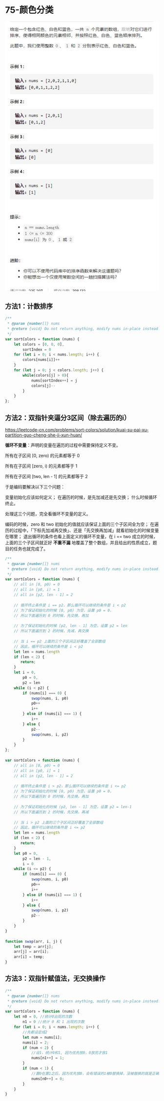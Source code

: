 # 75-颜色分类

![](img\题目.jpg)



## 方法1：计数排序

```js
/**
 * @param {number[]} nums
 * @return {void} Do not return anything, modify nums in-place instead.
 */
var sortColors = function (nums) {
    let colors = [0, 0, 0],
        sortIndex = 0
    for (let i = 0; i < nums.length; i++) {
        colors[nums[i]]++
    }
    for (let j = 0; j < colors.length; j++) {
        while(colors[j] > 0){
            nums[sortIndex++] = j
            colors[j]--
        }
    }
};
```

## 方法2：双指针夹逼分3区间（除去遍历的i）

https://leetcode-cn.com/problems/sort-colors/solution/kuai-su-pai-xu-partition-guo-cheng-she-ji-xun-huan/

**循环不变量**：声明的变量在遍历的过程中需要保持定义不变。

所有在子区间 [0, zero) 的元素都等于 0

所有在子区间 [zero, i) 的元素都等于 1

所有在子区间 [two, len - 1] 的元素都等于 2

于是编码要解决以下三个问题：

变量初始化应该如何定义；
在遍历的时候，是先加减还是先交换；
什么时候循环终止。

处理这三个问题，完全看循环不变量的定义。

编码的时候，zero 和 two 初始化的值就应该保证上面的三个子区间全为空；
在遍历的过程中，「下标先加减再交换」、还是「先交换再加减」就看初始化的时候变量在哪里；
退出循环的条件也看上面定义的循环不变量，在 i == two 成立的时候，上面的三个子区间就正好 **不重不漏** 地覆盖了整个数组，并且给出的性质成立，题目的任务也就完成了。

```js
/**
 * @param {number[]} nums
 * @return {void} Do not return anything, modify nums in-place instead.
 */
var sortColors = function (nums) {
    // all in [0, p0) = 0
    // all in [p0, i) = 1
    // all in [p2, len - 1] = 2

    // 循环终止条件是 i == p2，那么循环可以继续的条件是 i < p2
    // 为了保证初始化的时候 [0, p0) 为空，设置 p0 = 0，
    // 所以下面遍历到 0 的时候，先交换，再加

    // 为了保证初始化的时候 [p2, len - 1] 为空，设置 p2 = len
    // 所以下面遍历到 2 的时候，先减，再交换

    // 当 i == p2 上面的三个子区间正好覆盖了全部数组
    // 因此，循环可以继续的条件是 i < p2
    let len = nums.length
    if (len < 2) {
       return;
    }
    let i = 0,
        p0 = 0,
        p2 = len
    while (i < p2) {
        if (nums[i] === 0) {
            swap(nums, i, p0)
            p0++
            i++
        } else if (nums[i] === 1) {
            i++
        } else {
            p2--
            swap(nums, i, p2)
        }
    }
};

var sortColors = function (nums) {
    // all in [0, p0) = 0
    // all in [p0, i] = 1
    // all in (p2, len - 1] = 2

    // 循环终止条件是 i > p2，那么循环可以继续的条件是 i <= p2
    // 为了保证初始化的时候 [0, p0) 为空，设置 p0 = 0，
    // 所以下面遍历到 0 的时候，先交换，再加

    // 为了保证初始化的时候 (p2, len - 1] 为空，设置 p2 = len-1
    // 所以下面遍历到 2 的时候，先交换，再减

    // 当 i > p2 上面的三个子区间正好覆盖了全部数组
    // 因此，循环可以继续的条件是 i <= p2
    let len = nums.length
    if (len < 2) {
       return;
    }
    let p0 = 0,
        p2 = len - 1,
        i = 0
    while (i <= p2) {
        if (nums[i] === 0) {
            swap(nums, i, p0)
            p0++
            i++
        } else if (nums[i] === 1) {
            i++
        } else {
            swap(nums, i, p2)
            p2--
        }
    }
}

function swap(arr, i, j) {
    let temp = arr[j];
    arr[j] = arr[i];
    arr[i] = temp;
}
```

## 方法3：双指针赋值法，无交换操作

```js
/**
 * @param {number[]} nums
 * @return {void} Do not return anything, modify nums in-place instead.
 */
var sortColors = function (nums) {
    let n0 = 0, //统计0出现的次数
        n1 = 0 //统计 0 和 1 出现的次数
    for (let i = 0; i < nums.length; i++) {
        //先都设定成2
        let num = nums[i];
        nums[i] = 2;
        if (num < 2) {
            //设1，统计0和1, 因为优先放0，0放完才放1
            nums[n1++] = 1;
        }
        if (num < 1) {
            //置0在置1之后，因为优先放0，会有错误的1被0替换掉，没被替换的就是正确的1
            nums[n0++] = 0;
        }
    }
}
```

